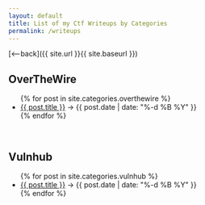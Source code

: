 ```yaml
---
layout: default
title: List of my Ctf Writeups by Categories
permalink: /writeups
---
```


[<--back]({{ site.url }}{{ site.baseurl }})
<br>
## OverTheWire

<ul>
  {% for post in site.categories.overthewire %}
    <li>
      <a href="{{ site.url }}/{{ post.url }}">{{ post.title }}</a> -> {{ post.date | date: "%-d %B %Y" }}
    </li>
  {% endfor %}
</ul>
<br>

## Vulnhub

<ul>
  {% for post in site.categories.vulnhub %}
    <li>
      <a href="{{ site.url }}/{{ post.url }}">{{ post.title }}</a> -> {{ post.date | date: "%-d %B %Y" }}
    </li>
  {% endfor %}
</ul>

<!-- <br>

<ul>
{% for category in site.categories %}
<li>"{{ category | first }}"{% unless forloop.last %},{% endunless %}</li>
{% endfor %}

</ul> -->
<!-- 
<ul>
  {% for post in site.posts %}
    <li>
      <a href="{{ site.baseurl }}/{{ post.url }}">{{ post.title }}</a>
    </li>
  {% endfor %}
</ul>
 -->